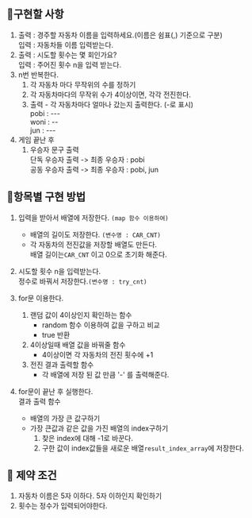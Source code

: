 ## 🎈구현할 사항
1. 출력 : 경주할 자동차 이름을 입력하세요.(이름은 쉼표(,) 기준으로 구분) 
    <br> 입력 : 자동차들 이름 입력받는다. 
2. 출력 : 시도할 횟수는 몇 회인가요?
    <br> 입력 : 주어진 횟수 n을 입력 받는다.
3. n번 반복한다.
   1. 각 자동차 마다 무작위의 수를 정하기
   2. 각 자동차마다의 무작위 수가 4이상이면, 각각 전진한다.
   3. 출력 - 각 자동차마다 얼마나 갔는지 출력한다. (-로 표시)
   <br> pobi : ---
   <br> woni : --
   <br> jun : ---
4. 게임 끝난 후 
    1. 우승자 문구 출력 
    <br>단독 우승자 출력 -> 최종 우승자 : pobi
    <br>공동 우승자 출력 -> 최종 우승자 : pobi, jun


## 🎢항목별 구현 방법 
1. 입력을 받아서 배열에 저장한다. ```(map 함수 이용하여)```
    - 배열의 길이도 저장한다. ```(변수명 : CAR_CNT) ```
    - 각 자동차의 전진값을 저장할 배열도 만든다.
    <br> 배열 길이는```CAR_CNT``` 이고 0으로 초기화 해준다.
   
2. 시도할 횟수 n을 입력받는다.
<br>정수로 바꿔서 저장한다.```(변수명 : try_cnt)```
3. for문 이용한다. 
   1. 랜덤 값이 4이상인지 확인하는 함수 
      - random 함수 이용하여 값을 구하고 비교
      - true 반환
   2. 4이상일때 배열 값을 바꿔줄 함수
      - 4이상이면 각 자동차의 전진 횟수에 +1
   3. 전진 결과 출력할 함수
      - 각 배열에 저장 된 값 만큼 '-' 를 출력해준다.
4. for문이 끝난 후 실행한다. 
   <br> 결과 출력 함수
   - 배열의 가장 큰 값구하기
   - 가장 큰값과 같은 값을 가진 배열의 index구하기 
      1. 찾은 index에 대해 -1로 바꾼다.
      2. 구한 값이 index값들을 새로운 배열```result_index_array```에 저장한다. 


## 👀 제약 조건
1. 자동차 이름은 5자 이하다. 5자 이하인지 확인하기
2. 횟수는 정수가 입력되어야한다. 